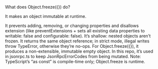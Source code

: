What does Object.freeze({}) do?

It makes an object immutable at runtime.

It prevents adding, removing, or changing properties and disallows extension (like preventExtensions + sets all existing data properties to writable: false and configurable: false).
It’s shallow: nested objects aren’t frozen.
It returns the same object reference; in strict mode, illegal writes throw TypeError, otherwise they’re no-ops.
For Object.freeze({}), it produces a non-extensible, immutable empty object.
In this repo, it’s used in jsonrpc.ts to keep JsonRpcErrorCodes from being mutated.
Note: TypeScript’s “as const” is compile-time only; Object.freeze is runtime.
